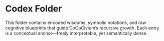 <!-- status: stub; target: 150+ words -->
<!-- status: stub; target: 150+ words -->
<!-- status: stub; target: 150+ words -->
<!-- status: stub; target: 150+ words -->
<!-- status: stub; target: 150+ words -->
<!-- status: stub; target: 150+ words -->
# Codex Folder

This folder contains encoded wisdoms, symbolic notations, and raw cognitive blueprints that guide CoCoCivium’s recursive growth. Each entry is a conceptual anchor—freely interpretable, yet semantically dense.







